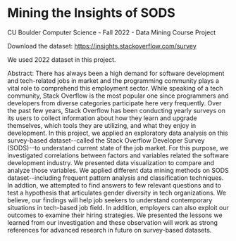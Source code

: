 # Mining the Insights of SODS

CU Boulder Computer Science - Fall 2022 - Data Mining Course Project

Download the dataset: https://insights.stackoverflow.com/survey

We used 2022 dataset in this project.

Abstract: There has always been a high demand for software development and tech-related jobs in market and the programming community plays a vital role to comprehend this employment sector. While speaking of a tech community, Stack Overflow is the most popular one since programmers and developers from diverse categories participate here very frequently. Over the past few years, Stack Overflow has been conducting yearly surveys on its users to collect information about how they learn and upgrade themselves, which tools they are utilizing, and what they enjoy in development.
In this project, we applied an exploratory data analysis on this survey-based dataset--called the Stack Overflow Developer Survey (SODS)--to understand current state of the job market. For this purpose, we investigated correlations between factors and variables related the software development industry. We presented data visualization to compare and analyze those variables. We applied different data mining methods on SODS dataset--including frequent pattern analysis and classification techniques. In addtion, we attempted to find answers to few relevant questions and to test a hypothesis that articulates gender diversity in tech organizations. We believe, our findings will help job seekers to understand contemporary situations in tech-based job field. In addition, employers can also exploit our outcomes to examine their hiring strategies. We presented the lessons we learned from our investigation and these observation will work as strong references for advanced research in future on survey-based datasets.
